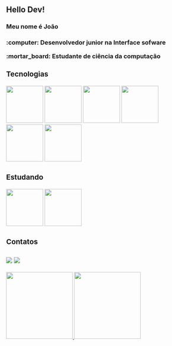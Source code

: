 <h2>Hello Dev!</h2>

<h3>Meu nome é João<h3>

 <p></p>

 <p>:computer: Desenvolvedor junior na Interface sofware <p/>

 <p>:mortar_board: Estudante de ciência da computação</p>

<div>
  <h3>Tecnologias</h3>
  <img width="100px", heigth="100px" src="https://cdn.jsdelivr.net/gh/devicons/devicon/icons/typescript/typescript-original.svg" /> 
  <img width="100px", heigth="100px" width="100px", heigth="100px"  src="https://cdn.jsdelivr.net/gh/devicons/devicon/icons/react/react-original-wordmark.svg" />
  <img width="100px", heigth="100px" src="https://cdn.jsdelivr.net/gh/devicons/devicon/icons/nestjs/nestjs-plain.svg" />         
  <img width="100px", heigth="100px" src="https://cdn.jsdelivr.net/gh/devicons/devicon/icons/nodejs/nodejs-original.svg" />
  <img width="100px", heigth="100px" src="https://cdn.jsdelivr.net/gh/devicons/devicon/icons/postgresql/postgresql-original.svg" />
  <img width="100px", heigth="100px" src="https://cdn.jsdelivr.net/gh/devicons/devicon/icons/amazonwebservices/amazonwebservices-plain-wordmark.svg" />
</div>
<div>
  <h3>Estudando</h3>
   <img width="100px", heigth="100px" src="https://cdn.jsdelivr.net/gh/devicons/devicon/icons/go/go-original-wordmark.svg" />
   <img width="100px", heigth="100px" src="https://cdn.jsdelivr.net/gh/devicons/devicon/icons/docker/docker-original-wordmark.svg" />
          
 </div>

<div>
  <h3>Contatos <h3>
  <a href="https://www.linkedin.com/in/jo%C3%A3o-gabriel-pinho-da-cruz-2057a1228/" target="_blank"><img src="https://img.shields.io/badge/-LinkedIn-%230077B5?style=for-the-badge&logo=linkedin&logoColor=white" target="_blank"></a>
  <a href = "mailto: joaogabrielpinhodacru@gmail.com"><img src="https://img.shields.io/badge/Gmail-D14836?style=for-the-badge&logo=gmail&logoColor=white" target="_blank"></a>
</div>
<div>
<div>
  <a href="https://github.com/joao-gabriel-cruz">
  <img height="180em" src="https://github-readme-stats.vercel.app/api/top-langs/?username=joao-gabriel-cruz&layout=compact&langs_count=7&theme=dracula"/>
  <img height="180em" src="https://github-readme-stats.vercel.app/api?username=joao-gabriel-cruz&show_icons=true&theme=dracula&include_all_commits=true&count_private=true"/>
  </div>
<div/>
